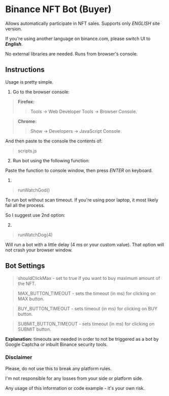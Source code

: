 # Binance NFT Bot (Buyer)

Allows automatically participate in NFT sales. Supports only *ENGLISH* site version.

If you're using another language on binance.com, please switch UI to ***English***.

No external libraries are needed. Runs from browser's console.

## Instructions

Usage is pretty simple.

1. Go to the browser console: 

>**Firefox:**
>> Tools -> Web Developer Tools -> Browser Console.

>**Chrome:**
>> Show -> Developers -> JavaScript Console

And then paste to the console the contents of:

> scripts.js

2. Run bot using the following function:

Paste the function to console window, then press *ENTER* on keyboard.

1)
> runWatchGod()

To run bot without scan timeout. If you're using poor laptop, it most likely
fail all the process.

So I suggest use 2nd option:

2) 
> runWatchDog(4)

Will run a bot with a little delay (4 ms or your custom value). That option
will not crash your browser window.

## Bot Settings
> shouldClickMax - set to true if you want to buy maximum amount of the NFT.

> MAX_BUTTON_TIMEOUT - sets the timeout (in ms) for clicking on MAX button.

> BUY_BUTTON_TIMEOUT - sets timeout (in ms) for clicking on BUY button.

> SUBMIT_BUTTON_TIMEOUT - sets timeout (in ms) for clicking on SUBMIT button.

**Explanation:** timeouts are needed in order to not be triggered as a bot by
Google Captcha or inbuilt Binance security tools.

### Disclaimer

Please, do not use this to break any platform rules.

I'm not responsible for any losses from your side or platform side.

Any usage of this information or code example - it's your own risk.